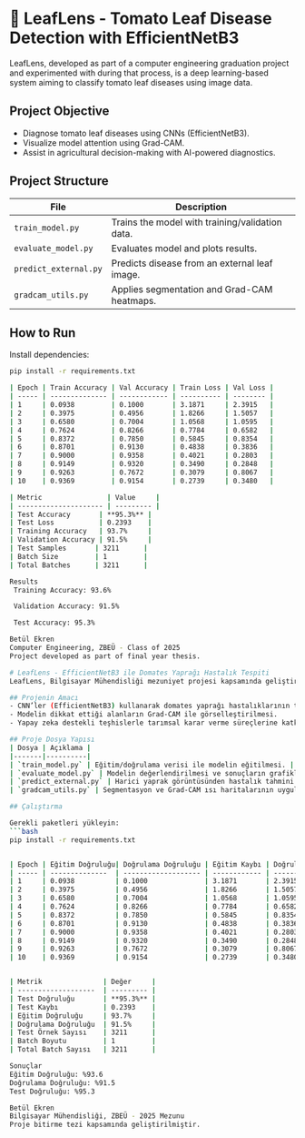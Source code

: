 # 🍅 LeafLens - Tomato Leaf Disease Detection with EfficientNetB3

LeafLens, developed as part of a computer engineering graduation project and experimented with during that process, is a deep learning-based system aiming to classify tomato leaf diseases using image data.

## Project Objective
- Diagnose tomato leaf diseases using CNNs (EfficientNetB3).
- Visualize model attention using Grad-CAM.
- Assist in agricultural decision-making with AI-powered diagnostics.

## Project Structure
| File | Description |
|------|-------------|
| `train_model.py` | Trains the model with training/validation data. |
| `evaluate_model.py` | Evaluates model and plots results. |
| `predict_external.py` | Predicts disease from an external leaf image. |
| `gradcam_utils.py` | Applies segmentation and Grad-CAM heatmaps. |

## How to Run

Install dependencies:
```bash
pip install -r requirements.txt

| Epoch | Train Accuracy | Val Accuracy | Train Loss | Val Loss |
| ----- | -------------- | ------------ | ---------- | -------- |
| 1     | 0.0938         | 0.1000       | 3.1871     | 2.3915   |
| 2     | 0.3975         | 0.4956       | 1.8266     | 1.5057   |
| 3     | 0.6580         | 0.7004       | 1.0568     | 1.0595   |
| 4     | 0.7624         | 0.8266       | 0.7784     | 0.6582   |
| 5     | 0.8372         | 0.7850       | 0.5845     | 0.8354   |
| 6     | 0.8701         | 0.9130       | 0.4838     | 0.3836   |
| 7     | 0.9000         | 0.9358       | 0.4021     | 0.2803   |
| 8     | 0.9149         | 0.9320       | 0.3490     | 0.2848   |
| 9     | 0.9263         | 0.7672       | 0.3079     | 0.8067   |
| 10    | 0.9369         | 0.9154       | 0.2739     | 0.3480   |

| Metric                | Value     |
| --------------------- | --------- |
| Test Accuracy       | **95.3%** |
| Test Loss           | 0.2393    |
| Training Accuracy   | 93.7%     |
| Validation Accuracy | 91.5%     |
| Test Samples       | 3211      |
| Batch Size         | 1         |
| Total Batches      | 3211      |

Results
 Training Accuracy: 93.6%

 Validation Accuracy: 91.5%

 Test Accuracy: 95.3%

Betül Ekren
Computer Engineering, ZBEÜ - Class of 2025
Project developed as part of final year thesis.

# LeafLens - EfficientNetB3 ile Domates Yaprağı Hastalık Tespiti
LeafLens, Bilgisayar Mühendisliği mezuniyet projesi kapsamında geliştirilmiş ve proje sürecinde denenmiş, domates yaprağı hastalıklarını görüntü verisi kullanarak sınıflandırmayı amaçlayan derin öğrenme tabanlı bir sistemdir.

## Projenin Amacı
- CNN’ler (EfficientNetB3) kullanarak domates yaprağı hastalıklarının teşhisi.
- Modelin dikkat ettiği alanların Grad-CAM ile görselleştirilmesi.
- Yapay zeka destekli teşhislerle tarımsal karar verme süreçlerine katkı sağlamak.

## Proje Dosya Yapısı
| Dosya | Açıklama |
|-------|----------|
| `train_model.py` | Eğitim/doğrulama verisi ile modelin eğitilmesi. |
| `evaluate_model.py` | Modelin değerlendirilmesi ve sonuçların grafikle gösterimi. |
| `predict_external.py` | Harici yaprak görüntüsünden hastalık tahmini. |
| `gradcam_utils.py` | Segmentasyon ve Grad-CAM ısı haritalarının uygulanması. |

## Çalıştırma

Gerekli paketleri yükleyin:  
```bash
pip install -r requirements.txt


| Epoch | Eğitim Doğruluğu| Doğrulama Doğruluğu | Eğitim Kaybı | Doğrulama Kaybı |
| ----- | --------------  | ------------------- | ------------ | --------------- |
| 1     | 0.0938          | 0.1000              | 3.1871       | 2.3915          |
| 2     | 0.3975          | 0.4956              | 1.8266       | 1.5057          |
| 3     | 0.6580          | 0.7004              | 1.0568       | 1.0595          |
| 4     | 0.7624          | 0.8266              | 0.7784       | 0.6582          |
| 5     | 0.8372          | 0.7850              | 0.5845       | 0.8354          |
| 6     | 0.8701          | 0.9130              | 0.4838       | 0.3836          |
| 7     | 0.9000          | 0.9358              | 0.4021       | 0.2803          |
| 8     | 0.9149          | 0.9320              | 0.3490       | 0.2848          |
| 9     | 0.9263          | 0.7672              | 0.3079       | 0.8067          |
| 10    | 0.9369          | 0.9154              | 0.2739       | 0.3480          |


| Metrik               | Değer     |
| -------------------  | --------- |
| Test Doğruluğu       | **95.3%** |
| Test Kaybı           | 0.2393    |
| Eğitim Doğruluğu     | 93.7%     |
| Doğrulama Doğruluğu  | 91.5%     |
| Test Örnek Sayısı    | 3211      |
| Batch Boyutu         | 1         |
| Total Batch Sayısı   | 3211      |

Sonuçlar
Eğitim Doğruluğu: %93.6
Doğrulama Doğruluğu: %91.5
Test Doğruluğu: %95.3

Betül Ekren
Bilgisayar Mühendisliği, ZBEÜ - 2025 Mezunu
Proje bitirme tezi kapsamında geliştirilmiştir.
